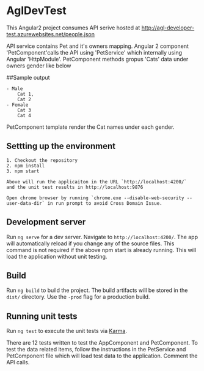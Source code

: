 # AglDevTest

This Angular2 project consumes API serive hosted at 
http://agl-developer-test.azurewebsites.net/people.json

API service contains Pet and it's owners mapping.
Angular 2 component 'PetComponent'calls the API using 'PetService' which internally using Angular 'HttpModule'. 
PetComponent methods gropus 'Cats' data under owners gender like below 

##Sample output

	- Male
		Cat 1, 
		Cat 2
	- Female
		Cat 3 
		Cat 4

PetComponent template render the Cat names under each gender.
## Settting up the environment
    
    1. Checkout the repository
    2. npm install
	3. npm start
	
	Above will run the applicaiton in the URL `http://localhost:4200/` 
	and the unit test results in http://localhost:9876
		
	Open chrome browser by running `chrome.exe --disable-web-security --user-data-dir` in run prompt to avoid Cross Domain Issue.
	
## Development server

Run `ng serve` for a dev server. Navigate to `http://localhost:4200/`. 
The app will automatically reload if you change any of the source files. 
This command is not required if the above npm start is already running. 
This will load the application without unit testing.

## Build

Run `ng build` to build the project. The build artifacts will be stored in the `dist/` directory. Use the `-prod` flag for a production build.

## Running unit tests

Run `ng test` to execute the unit tests via [Karma](https://karma-runner.github.io).

There are 12 tests written to test the AppComponent and PetComponent.
To test the data related items, follow the instructions in the PetService and PetComponent file which will load test data to the application. Comment the API calls. 
